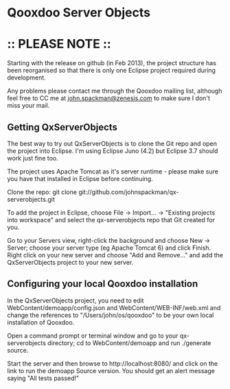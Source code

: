 Qooxdoo Server Objects
======================

:: PLEASE NOTE ::
=================

Starting with the release on github (in Feb 2013), the project structure has been reorganised
so that there is only one Eclipse project required during development.

Any problems please contact me through the Qooxdoo mailing list, although feel free
to CC me at john.spackman@zenesis.com to make sure I don't miss your mail.


Getting QxServerObjects
-----------------------

The best way to try out QxServerObjects is to clone the Git repo and open the project into Eclipse.
I'm using Eclipse Juno (4.2) but Eclipse 3.7 should work just fine too.

The project uses Apache Tomcat as it's server runtime - please make sure you have that installed in
Eclipse before continuing.

Clone the repo:
	git clone git://github.com/johnspackman/qx-serverobjects.git

To add the project in Eclipse, choose File -> Import... -> "Existing projects into workspace" and select
the qx-serverobjects repo that Git created for you.

Go to your Servers view, right-click the background and choose New -> Server; choose your server type 
(eg Apache Tomcat 6) and click Finish.  Right click on your new server and choose "Add and Remove..." and
add the QxServerObjects project to your new server.


Configuring your local Qooxdoo installation
-------------------------------------------
In the QxServerObjects project, you need to edit WebContent/demoapp/config.json and WebContent/WEB-INF/web.xml
and change the references to "/Users/john/os/qooxdoo" to be your own local installation of Qooxdoo.

Open a command prompt or terminal window and go to your qx-serverobjects directory; cd to WebContent/demoapp
and run ./generate source.

Start the server and then browse to http://localhost:8080/ and click on the link to run the demoapp Source
version.  You should get an alert message saying "All tests passed!"
	
